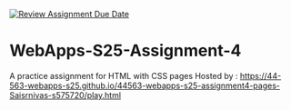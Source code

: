 [![Review Assignment Due Date](https://classroom.github.com/assets/deadline-readme-button-22041afd0340ce965d47ae6ef1cefeee28c7c493a6346c4f15d667ab976d596c.svg)](https://classroom.github.com/a/R-tv1cng)
# WebApps-S25-Assignment-4
A practice assignment for HTML with CSS
 pages Hosted by : https://44-563-webapps-s25.github.io/44563-webapps-s25-assignment4-pages-Saisrnivas-s575720/play.html
